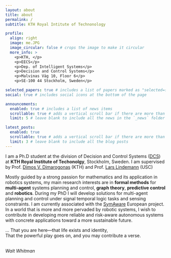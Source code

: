 ```yaml
---
layout: about
title: about
permalink: /
subtitle: KTH Royal Intitute of Technonology

profile:
  align: right
  image: me.JPG
  image_circular: false # crops the image to make it circular
  more_info: >
    <p>KTH, </p>
    <p>EECS</p>
    <p>Dep. of Intelligent Systems</p>
    <p>Decision and Control Systems</p>
    <p>Malvinas Väg 10, Floor 6</p>
    <p>SE-100 44 Stockholm, Sweden</p>

selected_papers: true # includes a list of papers marked as "selected={true}"
social: true # includes social icons at the bottom of the page

announcements:
  enabled: true # includes a list of news items
  scrollable: true # adds a vertical scroll bar if there are more than 3 news items
  limit: 5 # leave blank to include all the news in the `_news` folder

latest_posts:
  enabled: true
  scrollable: true # adds a vertical scroll bar if there are more than 3 new posts items
  limit: 3 # leave blank to include all the blog posts
---
```



I am a Ph.D student at the division of Decision and Control Systems (<a href="https://www.kth.se/is/dcs/division-of-decision-and-control-systems-1.788078">DCS</a>) at **KTH Royal Institute of Techonolgy**, Stockholm, Sweden. I am supervised by Prof. [Dimos V. Dimarogonas](https://people.kth.se/~dimos/) (KTH) and Prof. [Lars Lindemann](https://viterbigradadmission.usc.edu/doctoral/faculty-research/profile/?lname=Lindemann&fname=Lars) (USC)

Mostly guided by a strong passion for mathematics and its application in robotics systems, my main research interests are in **formal methods** for **multi-agent** systems planning and control, **graph theory**, **predictive control** and **robotics**. During my PhD I will develop solutions for multi-agent planning and control under signal temporal logic tasks and sensing constraints. I am currently associated with the <a href="https://www.symaware.eu/">SymAware</a> European project. In a world that is more and more pervaded by robotic systems, I wish to contribute in developing more reliable and risk-aware autonomous systems with concrete applications toward a more sustainable future.



... That you are here—that life exists and identity, <br>
  That the powerful play goes on, and you may contribute a verse.<br><br>

<em>Walt Whitman</em>